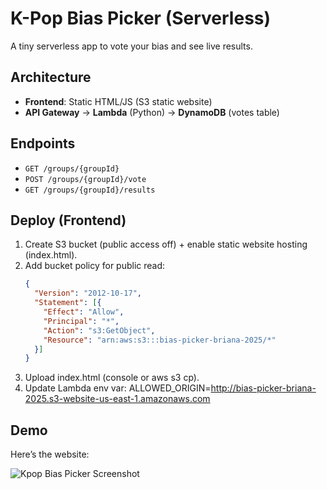 ﻿# K-Pop Bias Picker (Serverless)

A tiny serverless app to vote your bias and see live results.

## Architecture
- **Frontend**: Static HTML/JS (S3 static website)
- **API Gateway** → **Lambda** (Python) → **DynamoDB** (votes table)

## Endpoints
- `GET /groups/{groupId}`
- `POST /groups/{groupId}/vote`
- `GET /groups/{groupId}/results`

## Deploy (Frontend)
1. Create S3 bucket (public access off) + enable static website hosting (index.html).
2. Add bucket policy for public read:
   ```json
   {
     "Version": "2012-10-17",
     "Statement": [{
       "Effect": "Allow",
       "Principal": "*",
       "Action": "s3:GetObject",
       "Resource": "arn:aws:s3:::bias-picker-briana-2025/*"
     }]
   }
3. Upload index.html (console or aws s3 cp).
4. Update Lambda env var:
ALLOWED_ORIGIN=http://bias-picker-briana-2025.s3-website-us-east-1.amazonaws.com

## Demo
Here’s the website:

![Kpop Bias Picker Screenshot](images/frontend-screenshot.png)